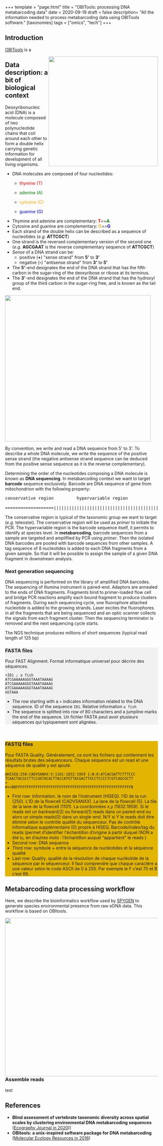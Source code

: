 +++
template = "page.html"
title = "OBITools: processing DNA metabarcoding data"
date =  2020-09-19
draft = false
description= "All the information needed to process metabarcoding data using OBITools software."
[taxonomies]
tags = ["omics", "tech"]
+++



## Introduction

[OBITools](https://doi.org/10.1111/1755-0998.12428) is a 



<img align="right" width="360rem" src="https://upload.wikimedia.org/wikipedia/commons/thumb/4/4c/DNA_Structure%2BKey%2BLabelled.pn_NoBB.png/1024px-DNA_Structure%2BKey%2BLabelled.pn_NoBB.png">

## Data description: a bit of biological context


Deoxyribonucleic acid (DNA) is a molecule composed of two polynucleotide chains that coil around each other to form a double helix carrying genetic information for development of all living organisms.


* DNA molecules are composed of four nucleotides:
  * <p style="color:red">thymine (T)</p>
  * <p style="color:green">adenine (A)</p>
  * <p style="color:orange">cytosine (C)</p>
  * <p style="color:blue">guanine (G)</p>  
* Thymine and adenine are complementary: <strong style="color:red">T</strong>==<strong style="color:green">A</strong>
* Cytosine and guanine are complementary: <strong style="color:orange">C</strong>==<strong style="color:blue">G</strong>
* Each strand of the double helix can be described as a sequence of nucleotides (*e.g.* **ATTCGCT**)
* One strand is the reversed complementary version of the second one (*e.g.* **AGCGAAT** is the reverse complementary sequence of **ATTCGCT**)
* *Sense* of a DNA strand can be:
   * positive (**+**) "sense strand" from **5'** to **3'**
   * negative (**-**) "antisense strand" from **3'** to **5'**
* The **5'**-end designates the end of the DNA strand that has the fifth carbon in the sugar-ring of the deoxyribose or ribose at its terminus.
* The **3'**-end designates the end of the DNA strand that has the hydroxyl group of the third carbon in the sugar-ring free, and is known as the tail end.


<img width="480rem" src="https://upload.wikimedia.org/wikipedia/commons/thumb/f/f5/DNA_chemical_structure-1-.fr.svg/1024px-DNA_chemical_structure-1-.fr.svg.png?1601388990848">

By convention, we write and read a DNA sequence from 5' to 3'. To describe a whole DNA molecule, we write the sequence of the positive sense strand (the negative antisense strand sequence can be deduced from the positive sense sequence as it is the reverse complementary).

Determining the order of the nucleotides composing a DNA molecule is known as **DNA sequencing**. In metabarcoding context we want to target **barcode** sequence exclusively. Barcode are DNA sequence of gene from mitochondrion with the following property:

<pre>
conservative region         hypervariable region            conservative region

===================|||||||||||||||||||||||||||||||||||||||||===================
</pre>

The conservative region is typical of the taxonomic group we want to target (*e.g.* teleostei). The conservative region will be used as *primer* to initiate the PCR. The hypervariable region is the barcode sequence itself, it permits to identify at species level. In **metabarcoding**, barcode sequences from a sample are targeted and ampliflied by PCR using *primer*. Then the isolated DNA barcodes are pooled with barcode sequences from other samples. A tag sequence of 8 nucleotides is added to each DNA fragments from a given sample. So that it will be possible to assign the sample of a given DNA fragment in downstream analysis.


### Next generation sequencing

DNA sequencing is performed on the library of amplified DNA barcodes. The sequencing of illumina instrument is paired-end. Adaptors are annealed to the ends of DNA fragments. Fragments bind to primer-loaded flow cell and bridge PCR reactions amplify each bound fragment to produce clusters of fragments. During each sequencing cycle, one fluorophore attached nucleotide is added to the growing strands. Laser excites the fluorophores in all the fragments that are being sequenced and an optic scanner collects the signals from each fragment cluster. Then the sequencing terminator is removed and the next sequencing cycle starts.


The NGS technique produces millions of short sequences (typical read length of 125 bp)


<div style="background: #f1f1f1 ;">

### FASTA files

Pour FAST Alignment. Format informatique universel pour décrire des séquences.

```
>ID1 ; a fish
ATCGAAAAAGGGTAAATAAAAG
ATCGAAAAAGGGTAAATAAAAG
ATCGAAAAAGGGTAAATAAAAG
GGTAAA​
```
  * The row starting with a `>` indicates information related to the DNA sequence. ID of the sequence `ID1`. Relative information `a fish`
  * The sequence is splitted into row of 80 characters and a jumpline marks the end of the sequence.
Un fichier FASTA peut avoir plusieurs séquences qui typiquement sont alignées.

</div>
<br>
<div style="background: #e1b501 ;">

### FASTQ files

Pour FASTA Quality. Généralement, ce sont les fichiers qui contiennent les résultats brutes des séquenceurs. Chaque séquence est un read et une séquence de qualité y est ajouté.

```
@HISEQ:250:CADV5ANXX:5:1101:1832:1959 1:N:0:ATCACGATTCTTTCCC
TCAACTACGCCTTCCGGTACACTTACCATGTTACGACTTGCCTCCCCTCGTCAGCGCTT
+
#<<BBFFFFFFFFFFFFFFFFFFFFFFFFFFFFFFFFFFFFFFFFFFFFFFFFFFFFFB
```
  * First row: Information. le nom de l’instrument (HISEQ). l’ID de la run (250). L’ID de la flowcell (CADV5ANXX). La lane de la flowcell (5). La tile de la lane de la flowcell (1101). La coordonnées x,y (1832:1959). Si le reads est un backward(2) ou forward(1) reads dans un paired-end ou alors un simple reads(0) dans un single-end. N/Y si Y le reads doit être éliminé selon le contrôle qualité du séquenceur. Pas de contrôle informatique supplémentaire (0) propre à HISEQ. Barcode/index/tag du reads (permet d’identifier l'échantillon d’origine à partir duquel l’ADN a été lu, en d’autres mots : l’échantillon auquel “appartient” le reads )
  * Second row: DNA sequence
  * Third row: symbole + entre la séquence de nucléotides et la séquence qualité
  * Last row: Quality. qualité de la résolution de chaque nucléotide de la séquence par le séquenceur. Il faut comprendre que chaque caractère a une valeur selon le code ASCII de 0 à 255. Par exemple le F c’est 70 et B c’est 66.


</div>

## Metabarcoding data processing workflow

Here, we describe the bioinformatics workflow used by [SPYGEN](http://www.spygen.com/) to generate species environmental presence from raw eDNA data. This workflow is based on OBItools.

<img align="right" width="520rem" src="https://gitlab.mbb.univ-montp2.fr/edna/snakemake_only_obitools/-/raw/master/schema_only_obitools.png">

### Assemble reads

test



## References

* **Blind assessment of vertebrate taxonomic diversity across spatial scales by clustering environmental DNA metabarcoding sequences** ([Ecography Journal in 2020](https://doi.org/10.1111/ecog.05049)))
* **OBItools: a unix‐inspired software package for DNA metabarcoding** ([Molecular Ecology Resources in 2016](https://doi.org/10.1111/1755-0998.12428))
